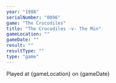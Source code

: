 ```yaml
---
year: "1988"
serialNumber: "0096" 
game: "The Crocodiles"
title: "The Crocodiles -v- The Min"
gameLocation: ""
gameDate: ""
result: ""
resultType: ""
type: "game"
---
```


Played at {gameLocation} on {gameDate} 